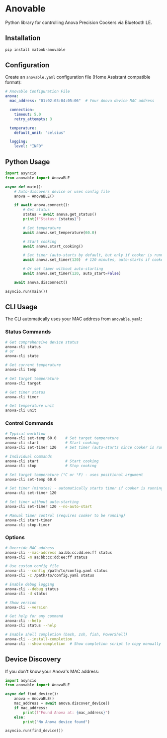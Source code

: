 # Anovable

Python library for controlling Anova Precision Cookers via Bluetooth LE.

## Installation

```bash
pip install matonb-anovable
```

## Configuration

Create an `anovable.yaml` configuration file (Home Assistant compatible format):

```yaml
# Anovable Configuration File
anova:
  mac_address: "01:02:03:04:05:06"  # Your Anova device MAC address

  connection:
    timeout: 5.0
    retry_attempts: 3

  temperature:
    default_unit: "celsius"

  logging:
    level: "INFO"
```

## Python Usage

```python
import asyncio
from anovable import AnovaBLE

async def main():
    # Auto-discovers device or uses config file
    anova = AnovaBLE()

    if await anova.connect():
        # Get status
        status = await anova.get_status()
        print(f"Status: {status}")

        # Set temperature
        await anova.set_temperature(60.0)

        # Start cooking
        await anova.start_cooking()

        # Set timer (auto-starts by default, but only if cooker is running)
        await anova.set_timer(120)  # 120 minutes, auto-starts if cooker running

        # Or set timer without auto-starting
        await anova.set_timer(120, auto_start=False)

    await anova.disconnect()

asyncio.run(main())
```

## CLI Usage

The CLI automatically uses your MAC address from `anovable.yaml`:

### Status Commands
```bash
# Get comprehensive device status
anova-cli status
# or
anova-cli state

# Get current temperature
anova-cli temp

# Get target temperature
anova-cli target

# Get timer status
anova-cli timer

# Get temperature unit
anova-cli unit
```

### Control Commands
```bash
# Typical workflow
anova-cli set-temp 60.0    # Set target temperature
anova-cli start            # Start cooking
anova-cli set-timer 120    # Set timer (auto-starts since cooker is running)

# Individual commands
anova-cli start            # Start cooking
anova-cli stop             # Stop cooking

# Set target temperature (°C or °F) - uses positional argument
anova-cli set-temp 60.0

# Set timer (minutes) - automatically starts timer if cooker is running
anova-cli set-timer 120

# Set timer without auto-starting
anova-cli set-timer 120 --no-auto-start

# Manual timer control (requires cooker to be running)
anova-cli start-timer
anova-cli stop-timer
```

### Options
```bash
# Override MAC address
anova-cli --mac-address aa:bb:cc:dd:ee:ff status
anova-cli -m aa:bb:cc:dd:ee:ff status

# Use custom config file
anova-cli --config /path/to/config.yaml status
anova-cli -c /path/to/config.yaml status

# Enable debug logging
anova-cli --debug status
anova-cli -d status

# Show version
anova-cli --version

# Get help for any command
anova-cli --help
anova-cli status --help

# Enable shell completion (bash, zsh, fish, PowerShell)
anova-cli --install-completion
anova-cli --show-completion  # Show completion script to copy manually
```

## Device Discovery

If you don't know your Anova's MAC address:

```python
import asyncio
from anovable import AnovaBLE

async def find_device():
    anova = AnovaBLE()
    mac_address = await anova.discover_device()
    if mac_address:
        print(f"Found Anova at: {mac_address}")
    else:
        print("No Anova device found")

asyncio.run(find_device())
```
